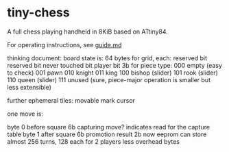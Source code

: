 # tiny-chess
A full chess playing handheld in 8KiB based on ATtiny84.

For operating instructions, see [guide.md](guide.md)


thinking document:
board state is:
64 bytes for grid, each:
reserved bit
reserved bit
never touched bit
player bit
3b for piece type:
  000 empty (easy to check)
  001 pawn
  010 knight
  011 king
  100 bishop (slider)
  101 rook (slider)
  110 queen (slider)
  111 unused
(sure, piece-major operation is smaller but less extensible)

further ephemeral tiles:
movable mark
cursor

one move is:

byte 0
  before square 6b
  capturing move? indicates read for the capture table
byte 1
  after square 6b
  promotion result 2b
now eeprom can store almost 256 turns, 128 each for 2 players
  less overhead bytes

